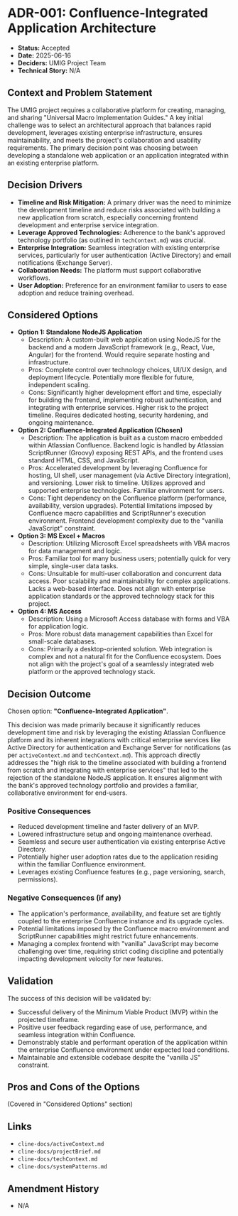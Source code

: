 # ADR-001: Confluence-Integrated Application Architecture

*   **Status:** Accepted
*   **Date:** 2025-06-16
*   **Deciders:** UMIG Project Team
*   **Technical Story:** N/A

## Context and Problem Statement

The UMIG project requires a collaborative platform for creating, managing, and sharing "Universal Macro Implementation Guides." A key initial challenge was to select an architectural approach that balances rapid development, leverages existing enterprise infrastructure, ensures maintainability, and meets the project's collaboration and usability requirements. The primary decision point was choosing between developing a standalone web application or an application integrated within an existing enterprise platform.

## Decision Drivers

*   **Timeline and Risk Mitigation:** A primary driver was the need to minimize the development timeline and reduce risks associated with building a new application from scratch, especially concerning frontend development and enterprise service integration.
*   **Leverage Approved Technologies:** Adherence to the bank's approved technology portfolio (as outlined in `techContext.md`) was crucial.
*   **Enterprise Integration:** Seamless integration with existing enterprise services, particularly for user authentication (Active Directory) and email notifications (Exchange Server).
*   **Collaboration Needs:** The platform must support collaborative workflows.
*   **User Adoption:** Preference for an environment familiar to users to ease adoption and reduce training overhead.

## Considered Options

*   **Option 1: Standalone NodeJS Application**
    *   Description: A custom-built web application using NodeJS for the backend and a modern JavaScript framework (e.g., React, Vue, Angular) for the frontend. Would require separate hosting and infrastructure.
    *   Pros: Complete control over technology choices, UI/UX design, and deployment lifecycle. Potentially more flexible for future, independent scaling.
    *   Cons: Significantly higher development effort and time, especially for building the frontend, implementing robust authentication, and integrating with enterprise services. Higher risk to the project timeline. Requires dedicated hosting, security hardening, and ongoing maintenance.
*   **Option 2: Confluence-Integrated Application (Chosen)**
    *   Description: The application is built as a custom macro embedded within Atlassian Confluence. Backend logic is handled by Atlassian ScriptRunner (Groovy) exposing REST APIs, and the frontend uses standard HTML, CSS, and JavaScript.
    *   Pros: Accelerated development by leveraging Confluence for hosting, UI shell, user management (via Active Directory integration), and versioning. Lower risk to timeline. Utilizes approved and supported enterprise technologies. Familiar environment for users.
    *   Cons: Tight dependency on the Confluence platform (performance, availability, version upgrades). Potential limitations imposed by Confluence macro capabilities and ScriptRunner's execution environment. Frontend development complexity due to the "vanilla JavaScript" constraint.
*   **Option 3: MS Excel + Macros**
    *   Description: Utilizing Microsoft Excel spreadsheets with VBA macros for data management and logic.
    *   Pros: Familiar tool for many business users; potentially quick for very simple, single-user data tasks.
    *   Cons: Unsuitable for multi-user collaboration and concurrent data access. Poor scalability and maintainability for complex applications. Lacks a web-based interface. Does not align with enterprise application standards or the approved technology stack for this project.
*   **Option 4: MS Access**
    *   Description: Using a Microsoft Access database with forms and VBA for application logic.
    *   Pros: More robust data management capabilities than Excel for small-scale databases.
    *   Cons: Primarily a desktop-oriented solution. Web integration is complex and not a natural fit for the Confluence ecosystem. Does not align with the project's goal of a seamlessly integrated web platform or the approved technology stack.

## Decision Outcome

Chosen option: **"Confluence-Integrated Application"**.

This decision was made primarily because it significantly reduces development time and risk by leveraging the existing Atlassian Confluence platform and its inherent integrations with critical enterprise services like Active Directory for authentication and Exchange Server for notifications (as per `activeContext.md` and `techContext.md`). This approach directly addresses the "high risk to the timeline associated with building a frontend from scratch and integrating with enterprise services" that led to the rejection of the standalone NodeJS application. It ensures alignment with the bank's approved technology portfolio and provides a familiar, collaborative environment for end-users.

### Positive Consequences

*   Reduced development timeline and faster delivery of an MVP.
*   Lowered infrastructure setup and ongoing maintenance overhead.
*   Seamless and secure user authentication via existing enterprise Active Directory.
*   Potentially higher user adoption rates due to the application residing within the familiar Confluence environment.
*   Leverages existing Confluence features (e.g., page versioning, search, permissions).

### Negative Consequences (if any)

*   The application's performance, availability, and feature set are tightly coupled to the enterprise Confluence instance and its upgrade cycles.
*   Potential limitations imposed by the Confluence macro environment and ScriptRunner capabilities might restrict future enhancements.
*   Managing a complex frontend with "vanilla" JavaScript may become challenging over time, requiring strict coding discipline and potentially impacting development velocity for new features.

## Validation

The success of this decision will be validated by:
*   Successful delivery of the Minimum Viable Product (MVP) within the projected timeframe.
*   Positive user feedback regarding ease of use, performance, and seamless integration within Confluence.
*   Demonstrably stable and performant operation of the application within the enterprise Confluence environment under expected load conditions.
*   Maintainable and extensible codebase despite the "vanilla JS" constraint.

## Pros and Cons of the Options

(Covered in "Considered Options" section)

## Links

*   `cline-docs/activeContext.md`
*   `cline-docs/projectBrief.md`
*   `cline-docs/techContext.md`
*   `cline-docs/systemPatterns.md`

## Amendment History

*   N/A